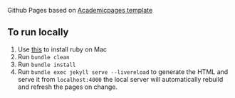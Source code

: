 Github Pages based on [Academicpages template](https://github.com/academicpages/academicpages.github.io)

## To run locally

1. Use [this](https://www.moncefbelyamani.com/how-to-install-xcode-homebrew-git-rvm-ruby-on-mac/?utm_source=stackoverflow&utm_campaign=51126403) to install ruby on Mac
1. Run `bundle clean`
1. Run `bundle install`
1. Run `bundle exec jekyll serve --livereload` to generate the HTML and serve it from `localhost:4000` the local server will automatically rebuild and refresh the pages on change.
